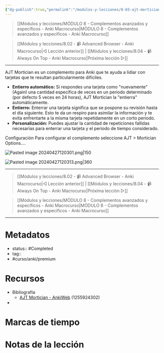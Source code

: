 ```yaml
---
{"dg-publish":true,"permalink":"/modulos-y-lecciones/8-03-ajt-mortician-anki-macrocurso/","noteIcon":"","updated":"2024-05-22T13:35:15.564+02:00"}
---
```



> [[Módulos y lecciones/MÓDULO 8 - Complementos avanzados y específicos - Anki Macrocurso\|MÓDULO 8 - Complementos avanzados y específicos - Anki Macrocurso]]

> [[Módulos y lecciones/8.02 - 📹 Advanced Browser - Anki Macrocurso\|◁ Lección anterior]] | [[Módulos y lecciones/8.04 - 📹 Always On Top - Anki Macrocurso\|Próxima lección ▷]]

---

AJT Mortician es un complemento para Anki que te ayuda a lidiar con tarjetas que te resultan particularmente difíciles.

- **Entierro automático:** Si respondes una tarjeta como "nuevamente" (Again) una cantidad específica de veces en un periodo determinado (por defecto 5 veces en 24 horas), AJT Mortician la "entierra" automáticamente.
- **Entierro:** Enterrar una tarjeta significa que se pospone su revisión hasta el día siguiente. Esto te da un respiro para asimilar la información y te evita enfrentarte a la misma tarjeta repetidamente en un corto periodo.
- **Personalización:** Puedes ajustar la cantidad de repeticiones fallidas necesarias para enterrar una tarjeta y el periodo de tiempo considerado.


Configuración
Para configurar el complemento seleccione AJT > Mortician Options....

![Pasted image 20240427120301.png|150](/img/user/ANEXOS/Pasted%20image%2020240427120301.png)

![Pasted image 20240427120313.png|360](/img/user/ANEXOS/Pasted%20image%2020240427120313.png)


---

> [[Módulos y lecciones/8.02 - 📹 Advanced Browser - Anki Macrocurso\|◁ Lección anterior]] | [[Módulos y lecciones/8.04 - 📹 Always On Top - Anki Macrocurso\|Próxima lección ▷]]

> [[Módulos y lecciones/MÓDULO 8 - Complementos avanzados y específicos - Anki Macrocurso\|MÓDULO 8 - Complementos avanzados y específicos - Anki Macrocurso]]

---
# Metadatos
- status:: #Completed 
- tag::  
- #curso/anki/premium

# Recursos
- Bibliografía
	- [AJT Mortician - AnkiWeb](https://ankiweb.net/shared/info/1255924302) (1255924302)
- 

# Marcas de tiempo


# Notas de la lección
